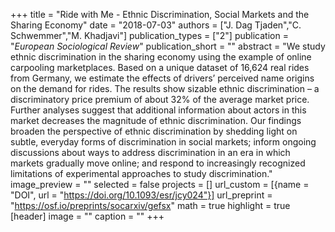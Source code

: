 +++
title = "Ride with Me - Ethnic Discrimination, Social Markets and the Sharing Economy"
date = "2018-07-03"
authors = ["J. Dag Tjaden","C. Schwemmer","M. Khadjavi"]
publication_types = ["2"]
publication = "_European Sociological Review_"
publication_short = ""
abstract = "We study ethnic discrimination in the sharing economy using the example of online carpooling marketplaces. Based on a unique dataset of 16,624 real rides from Germany, we estimate the effects of drivers’ perceived name origins on the demand for rides. The results show sizable ethnic discrimination – a discriminatory price premium of about 32% of the average market price. Further analyses suggest that additional information about actors in this market decreases the magnitude of ethnic discrimination. Our findings broaden the perspective of ethnic discrimination by shedding light on subtle, everyday forms of discrimination in social markets; inform ongoing discussions about ways to address discrimination in an era in which markets gradually move online; and respond to increasingly recognized limitations of experimental approaches to study discrimination."
image_preview = ""
selected = false
projects = []
url_custom = [{name = "DOI", url = "https://doi.org/10.1093/esr/jcy024"}]
url_preprint = "https://osf.io/preprints/socarxiv/gefsx"
math = true
highlight = true
[header]
image = ""
caption = ""
+++

